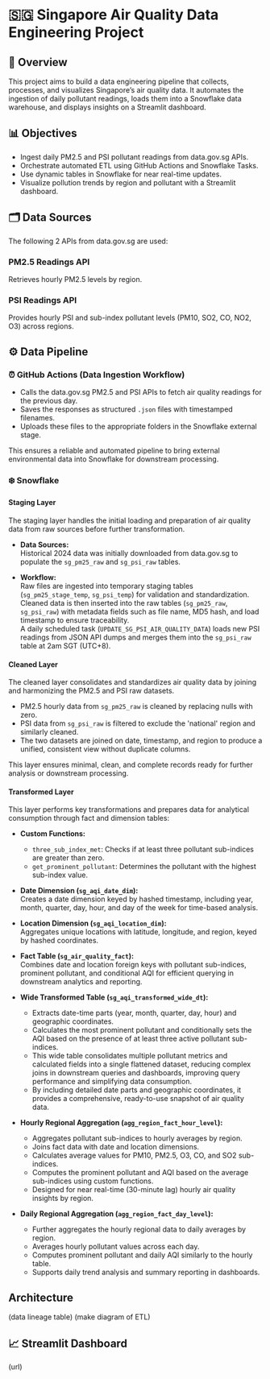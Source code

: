 # 🇸🇬 Singapore Air Quality Data Engineering Project

## 📌 Overview

This project aims to build a data engineering pipeline that collects, processes, and visualizes Singapore’s air quality data. It automates the ingestion of daily pollutant readings, loads them into a Snowflake data warehouse, and displays insights on a Streamlit dashboard.

## 📊 Objectives

- Ingest daily PM2.5 and PSI pollutant readings from data.gov.sg APIs.
- Orchestrate automated ETL using GitHub Actions and Snowflake Tasks.
- Use dynamic tables in Snowflake for near real-time updates.
- Visualize pollution trends by region and pollutant with a Streamlit dashboard.

## 🗂️ Data Sources

The following 2 APIs from data.gov.sg are used:

### PM2.5 Readings API
Retrieves hourly PM2.5 levels by region.

### PSI Readings API
Provides hourly PSI and sub-index pollutant levels (PM10, SO2, CO, NO2, O3) across regions.

## ⚙️ Data Pipeline

### ⏰ GitHub Actions (Data Ingestion Workflow)

- Calls the data.gov.sg PM2.5 and PSI APIs to fetch air quality readings for the previous day.
- Saves the responses as structured `.json` files with timestamped filenames.
- Uploads these files to the appropriate folders in the Snowflake external stage.

This ensures a reliable and automated pipeline to bring external environmental data into Snowflake for downstream processing.

### ❄️ Snowflake

#### Staging Layer

The staging layer handles the initial loading and preparation of air quality data from raw sources before further transformation.

- **Data Sources:**  
  Historical 2024 data was initially downloaded from data.gov.sg to populate the `sg_pm25_raw` and `sg_psi_raw` tables.

- **Workflow:**  
  Raw files are ingested into temporary staging tables (`sg_pm25_stage_temp`, `sg_psi_temp`) for validation and standardization.  
  Cleaned data is then inserted into the raw tables (`sg_pm25_raw`, `sg_psi_raw`) with metadata fields such as file name, MD5 hash, and load timestamp to ensure traceability.  
  A daily scheduled task (`UPDATE_SG_PSI_AIR_QUALITY_DATA`) loads new PSI readings from JSON API dumps and merges them into the `sg_psi_raw` table at 2am SGT (UTC+8).

#### Cleaned Layer

The cleaned layer consolidates and standardizes air quality data by joining and harmonizing the PM2.5 and PSI raw datasets.

- PM2.5 hourly data from `sg_pm25_raw` is cleaned by replacing nulls with zero.
- PSI data from `sg_psi_raw` is filtered to exclude the 'national' region and similarly cleaned.
- The two datasets are joined on date, timestamp, and region to produce a unified, consistent view without duplicate columns.

This layer ensures minimal, clean, and complete records ready for further analysis or downstream processing.

#### Transformed Layer

This layer performs key transformations and prepares data for analytical consumption through fact and dimension tables:

- **Custom Functions:**  
  - `three_sub_index_met`: Checks if at least three pollutant sub-indices are greater than zero.  
  - `get_prominent_pollutant`: Determines the pollutant with the highest sub-index value.

- **Date Dimension (`sg_aqi_date_dim`):**  
  Creates a date dimension keyed by hashed timestamp, including year, month, quarter, day, hour, and day of the week for time-based analysis.

- **Location Dimension (`sg_aqi_location_dim`):**  
  Aggregates unique locations with latitude, longitude, and region, keyed by hashed coordinates.

- **Fact Table (`sg_air_quality_fact`):**  
  Combines date and location foreign keys with pollutant sub-indices, prominent pollutant, and conditional AQI for efficient querying in downstream analytics and reporting.

- **Wide Transformed Table (`sg_aqi_transformed_wide_dt`):**  
  - Extracts date-time parts (year, month, quarter, day, hour) and geographic coordinates.  
  - Calculates the most prominent pollutant and conditionally sets the AQI based on the presence of at least three active pollutant sub-indices.  
  - This wide table consolidates multiple pollutant metrics and calculated fields into a single flattened dataset, reducing complex joins in downstream queries and dashboards, improving query performance and simplifying data consumption.  
  - By including detailed date parts and geographic coordinates, it provides a comprehensive, ready-to-use snapshot of air quality data.

- **Hourly Regional Aggregation (`agg_region_fact_hour_level`):**  
  - Aggregates pollutant sub-indices to hourly averages by region.  
  - Joins fact data with date and location dimensions.  
  - Calculates average values for PM10, PM2.5, O3, CO, and SO2 sub-indices.  
  - Computes the prominent pollutant and AQI based on the average sub-indices using custom functions.  
  - Designed for near real-time (30-minute lag) hourly air quality insights by region.

- **Daily Regional Aggregation (`agg_region_fact_day_level`):**  
  - Further aggregates the hourly regional data to daily averages by region.  
  - Averages hourly pollutant values across each day.  
  - Computes prominent pollutant and daily AQI similarly to the hourly table.  
  - Supports daily trend analysis and summary reporting in dashboards.


##  Architecture
(data lineage table)
(make diagram of ETL)

## 📈 Streamlit Dashboard
(url)




